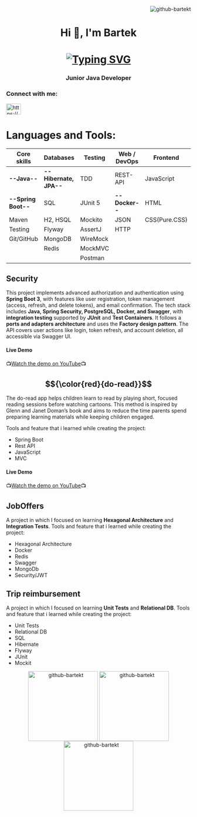 <p align="right"> <img src="https://komarev.com/ghpvc/?username=github-bartekt&label=Profile%20views&color=0e75b6&style=flat" alt="github-bartekt" /> </p>

<h1 align="center">Hi 👋, I'm Bartek</h1>

<h1 align="center">
<a href="https://git.io/typing-svg"><img src="http://readme-typing-svg.herokuapp.com?font=Fira+Code&pause=1000&color=FF1313&random=false&width=435&lines=I'm+open+to+work.;I'm+into+hexagonal+architecure+%E2%AC%A1" alt="Typing SVG" /></a>
</h1>

<h3 align="center">Junior Java Developer</h3>

<h3 align="left">Connect with me:</h3>
<p align="left">
<a href="https://linkedin.com/in/https://www.linkedin.com/in/bartlomiejtucholski/" target="blank"><img align="center" src="https://raw.githubusercontent.com/rahuldkjain/github-profile-readme-generator/master/src/images/icons/Social/linked-in-alt.svg" alt="https://www.linkedin.com/in/bartlomiejtucholski/" height="30" width="40" /></a>
</p>

# Languages and Tools:
| **Core skills**       | **Databases**           | **Testing**  |**Web / DevOps** |**Frontend**  |**Clean Code**|**Others**    |
|-----------------------|-------------------------|--------------|-----------------|--------------|--------------|--------------|
| **--Java--**          | **--Hibernate, JPA--**  | TDD          |REST-API         |JavaScript|**--Hexagonal architecture--**|Agile         |
| **--Spring Boot--**   | SQL                     | JUnit 5      |**--Docker--**   |HTML          |Design Patterns|Kanban       |
| Maven                 | H2, HSQL                | Mockito      |JSON             |CSS(Pure.CSS) |SOLID          |Trello       |
| Testing               | Flyway                  | AssertJ      |HTTP             |              |FIRST          |
| Git/GitHub            | MongoDB                 | WireMock     |                 |              |               |
|                       | Redis                   | MockMVC      |                 |              |               |
|                       |                         | Postman      |

## Security
This project implements advanced authorization and authentication using **Spring Boot 3**, with features like user registration, token management (access, refresh, and delete tokens), and email confirmation. The tech stack includes **Java, Spring Security, PostgreSQL, Docker, and Swagger**, with **integration testing** supported by **JUnit** and **Test Containers**. It follows a **ports and adapters architecture** and uses the **Factory design pattern**. The API covers user actions like login, token refresh, and account deletion, all accessible via Swagger UI.

#### Live Demo
📺[Watch the demo on YouTube](https://youtu.be/ogg2mYtxsVE)📺

## $${\color{red}{do-read}}$$
The do-read app helps children learn to read by playing short, focused reading sessions before watching cartoons. This method is inspired by Glenn and Janet Doman’s book and aims to reduce the time parents spend preparing learning materials while keeping children engaged.

Tools and feature that i learned while creating the project: 
- Spring Boot
- Rest API
- JavaScript
- MVC

#### Live Demo
📺[Watch the demo on YouTube](https://youtu.be/iQrmxAIZE3I)📺
  
## JobOffers
A project in which I focused on learning **Hexagonal Architecture** and **Integration Tests**.
Tools and feature that i learned while creating the project: 
- Hexagonal Architecture
- Docker
- Redis
- Swagger
- MongoDb
- Security/JWT

## Trip reimbursement
A project in which I focused on learning **Unit Tests** and **Relational DB**.
Tools and feature that i learned while creating the project: 
- Unit Tests
- Relational DB
- SQL
- Hibernate
- Flyway
- JUnit
- Mockit
  
<div align=center>
  <img height=190 align="center" src="https://github-readme-stats.vercel.app/api/top-langs?username=github-bartekt&show_icons=true&locale=en&layout=compact" alt="github-bartekt" />
  <img height=190 align="center" src="https://github-readme-streak-stats.herokuapp.com/?user=github-bartekt&" alt="github-bartekt" />
  <br/>
  <img height=190 align="center" src="https://github-readme-stats.vercel.app/api?username=github-bartekt&show_icons=true&locale=en" alt="github-bartekt" />
  
</div>


<!--
**GitHub-BartekT/GitHub-BartekT** is a ✨ _special_ ✨ repository because its `README.md` (this file) appears on your GitHub profile.

Here are some ideas to get you started:

- 🔭 I’m currently working on ...
- 🌱 I’m currently learning ...
- 👯 I’m looking to collaborate on ...
- 🤔 I’m looking for help with ...
- 💬 Ask me about ...
- 📫 How to reach me: ...
- 😄 Pronouns: ...
- ⚡ Fun fact: ...
-->
